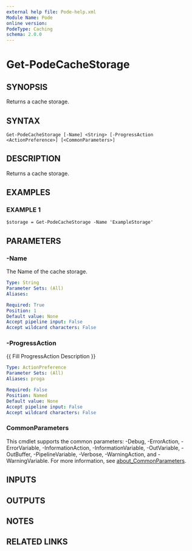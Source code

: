 ```yaml
---
external help file: Pode-help.xml
Module Name: Pode
online version:
PodeType: Caching
schema: 2.0.0
---
```


# Get-PodeCacheStorage

## SYNOPSIS
Returns a cache storage.

## SYNTAX

```
Get-PodeCacheStorage [-Name] <String> [-ProgressAction <ActionPreference>] [<CommonParameters>]
```

## DESCRIPTION
Returns a cache storage.

## EXAMPLES

### EXAMPLE 1
```
$storage = Get-PodeCacheStorage -Name 'ExampleStorage'
```

## PARAMETERS

### -Name
The Name of the cache storage.

```yaml
Type: String
Parameter Sets: (All)
Aliases:

Required: True
Position: 1
Default value: None
Accept pipeline input: False
Accept wildcard characters: False
```

### -ProgressAction
{{ Fill ProgressAction Description }}

```yaml
Type: ActionPreference
Parameter Sets: (All)
Aliases: proga

Required: False
Position: Named
Default value: None
Accept pipeline input: False
Accept wildcard characters: False
```

### CommonParameters
This cmdlet supports the common parameters: -Debug, -ErrorAction, -ErrorVariable, -InformationAction, -InformationVariable, -OutVariable, -OutBuffer, -PipelineVariable, -Verbose, -WarningAction, and -WarningVariable. For more information, see [about_CommonParameters](http://go.microsoft.com/fwlink/?LinkID=113216).

## INPUTS

## OUTPUTS

## NOTES

## RELATED LINKS

